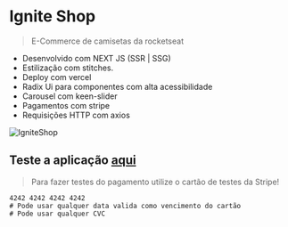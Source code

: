 # Ignite Shop

> E-Commerce de camisetas da rocketseat

- Desenvolvido com NEXT JS (SSR | SSG)
- Estilização com stitches.
- Deploy com vercel
- Radix Ui para componentes com alta acessibilidade
- Carousel com keen-slider
- Pagamentos com stripe
- Requisições HTTP com axios

![IgniteShop](https://user-images.githubusercontent.com/104699555/214713281-460c94f2-9c69-419a-9ef0-8c656fe34f84.gif)

## Teste a aplicação [aqui](https://igniteshop-davimarcilio.vercel.app/)

> Para fazer testes do pagamento utilize o cartão de testes da Stripe!

```env
4242 4242 4242 4242
# Pode usar qualquer data valida como vencimento do cartão
# Pode usar qualquer CVC
```
